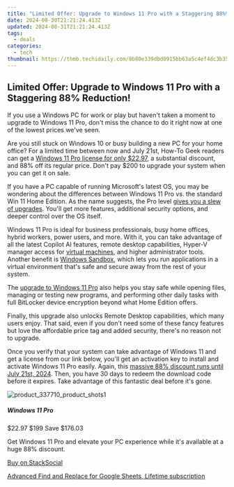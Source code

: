 ```yaml
---
title: "Limited Offer: Upgrade to Windows 11 Pro with a Staggering 88%% Reduction!"
date: 2024-08-30T21:21:24.413Z
updated: 2024-08-31T21:21:24.413Z
tags:
  - deals
categories:
  - tech
thumbnail: https://thmb.techidaily.com/8b80e339dbd0915bb63a5c4ef4dc3b35128d5a8fefa5d8cd2d10ef2a2fa6ce03.jpg
---
```


## Limited Offer: Upgrade to Windows 11 Pro with a Staggering 88% Reduction!

If you use a Windows PC for work or play but haven't taken a moment to upgrade to Windows 11 Pro, don't miss the chance to do it right now at one of the lowest prices we've seen.

 Are you still stuck on Windows 10 or busy building a new PC for your home office? For a limited time between now and July 21st, How-To Geek readers can get a [Windows 11 Pro license for only $22.97](https://iphone-unlock.techidaily.com/in-2024-how-to-change-your-apple-id-password-on-your-apple-iphone-13-drfone-by-drfone-ios/), a substantial discount, and 88% off its regular price. Don't pay $200 to upgrade your system when you can get it on sale.

 If you have a PC capable of running Microsoft's latest OS, you may be wondering about the differences between Windows 11 Pro vs. the standard Win 11 Home Edition. As the name suggests, the Pro level [gives you a slew of upgrades](https://instagram-video-recordings.techidaily.com/in-2024-elevate-viewer-response-crafting-engaging-ig-story-qandas/). You'll get more features, additional security options, and deeper control over the OS itself.

 Windows 11 Pro is ideal for business professionals, busy home offices, hybrid workers, power users, and more. With it, you can take advantage of all the latest Copilot AI features, remote desktop capabilities, Hyper-V manager access for [virtual machines](https://android-transfer.techidaily.com/in-2024-2-ways-to-transfer-text-messages-from-realme-11-proplus-to-iphone-1514131211x8-drfone-by-drfone-transfer-from-android-transfer-from-android/), and higher administrator tools. Another benefit is [Windows Sandbox](https://tech-revival.techidaily.com/safeguarding-against-chatbot-breaches-with-insights-into-neural-network-attacks/), which lets you run applications in a virtual environment that's safe and secure away from the rest of your system.

 The [upgrade to Windows 11 Pro](https://extra-lessons.techidaily.com/updated-a-comprehensive-list-of-8-budget-friendly-srt-services/) also helps you stay safe while opening files, managing or testing new programs, and performing other daily tasks with full BitLocker device encryption beyond what Home Edition offers.

 Finally, this upgrade also unlocks Remote Desktop capabilities, which many users enjoy. That said, even if you don't need some of these fancy features but love the affordable price tag and added security, there's no reason not to upgrade.

 Once you verify that your system can take advantage of Windows 11 and get a license from our link below, you'll get an activation key to install and activate Windows 11 Pro easily. Again, this [massive 88% discount runs until July 21st, 2024](https://iphone-unlock.techidaily.com/in-2024-how-to-change-your-apple-id-password-on-your-apple-iphone-13-drfone-by-drfone-ios/). Then, you have 30 days to redeem the download code before it expires. Take advantage of this fantastic deal before it's gone.

![product_337710_product_shots1](https://static1.howtogeekimages.com/wordpress/wp-content/uploads/2023/08/product_337710_product_shots1.jpg) 

#####  Windows 11 Pro

$22.97 $199 Save $176.03 

Get Windows 11 Pro and elevate your PC experience while it's available at a huge 88% discount. 

[Buy on StackSocial](https://iphone-unlock.techidaily.com/in-2024-how-to-change-your-apple-id-password-on-your-apple-iphone-13-drfone-by-drfone-ios/)

<ins class="adsbygoogle"
     style="display:block"
     data-ad-format="autorelaxed"
     data-ad-client="ca-pub-7571918770474297"
     data-ad-slot="1223367746"></ins>



<ins class="adsbygoogle"
     style="display:block"
     data-ad-client="ca-pub-7571918770474297"
     data-ad-slot="8358498916"
     data-ad-format="auto"
     data-full-width-responsive="true"></ins>



<!-- affiliate ads begin -->
<a href="https://secure.2checkout.com/order/checkout.php?PRODS=4729642&QTY=1&AFFILIATE=108875&CART=1">Advanced Find and Replace for Google Sheets, Lifetime subscription</a>
<!-- affiliate ads end -->